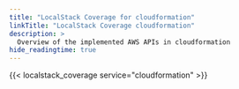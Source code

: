 ```yaml
---
title: "LocalStack Coverage for cloudformation"
linkTitle: "LocalStack Coverage cloudformation"
description: >
  Overview of the implemented AWS APIs in cloudformation
hide_readingtime: true
---
```


{{< localstack_coverage service="cloudformation" >}}

